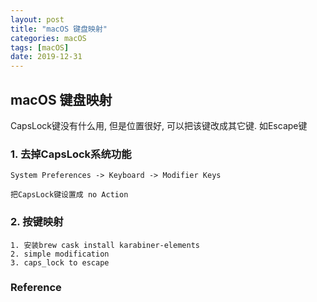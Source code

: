 ```yaml
---
layout: post
title: "macOS 键盘映射"
categories: macOS
tags: [macOS]
date: 2019-12-31
---
```


## macOS 键盘映射

CapsLock键没有什么用, 但是位置很好, 可以把该键改成其它键. 如Escape键

### 1. 去掉CapsLock系统功能

    System Preferences -> Keyboard -> Modifier Keys

    把CapsLock键设置成 no Action

### 2. 按键映射

    1. 安装brew cask install karabiner-elements
    2. simple modification
    3. caps_lock to escape
    

### Reference
